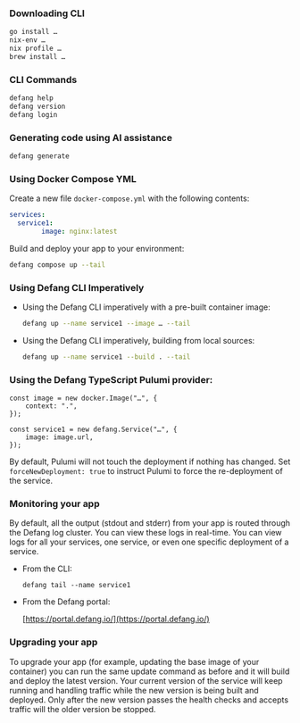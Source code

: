 ### **Downloading CLI**

```bash
go install …
nix-env …
nix profile …
brew install …
```

### **CLI Commands**

```bash
defang help
defang version
defang login
```

### **Generating code using AI assistance**

```bash
defang generate
```

### Using Docker Compose YML

Create a new file  `docker-compose.yml` with the following contents:

```yaml
services:
  service1:
		image: nginx:latest
```

Build and deploy your app to your environment:

```bash
defang compose up --tail
```

### Using Defang CLI Imperatively

- Using the Defang CLI imperatively with a pre-built container image:
    
    ```bash
    defang up --name service1 --image … --tail
    ```
    
- Using the Defang CLI imperatively, building from local sources:
    
    ```bash
    defang up --name service1 --build . --tail
    ```
    

### Using the Defang TypeScript Pulumi provider:

```tsx
const image = new docker.Image("…", {
	context: ".",
});

const service1 = new defang.Service("…", {
	image: image.url,
});
```

By default, Pulumi will not touch the deployment if nothing has changed. Set `forceNewDeployment: true` to instruct Pulumi to force the re-deployment of the service.

### **Monitoring your app**

By default, all the output (stdout and stderr) from your app is routed through the Defang log cluster. You can view these logs in real-time. You can view logs for all your services, one service, or even one specific deployment of a service.

- From the CLI:
    
    ```tsx
    defang tail --name service1
    ```
    
- From the Defang portal:
    
    [https://portal.defang.io/](https://portal.defang.io/) 
    

### **Upgrading your app**

To upgrade your app (for example, updating the base image of your container) you can run the same update command as before and it will build and deploy the latest version. Your current version of the service will keep running and handling traffic while the new version is being built and deployed. Only after the new version passes the health checks and accepts traffic will the older version be stopped.

